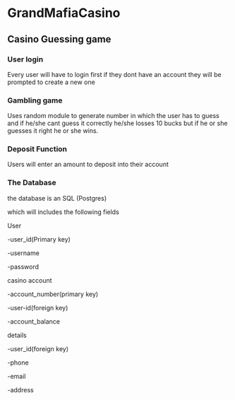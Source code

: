 # GrandMafiaCasino

## Casino Guessing game 

### User login

Every user will have to login first if they dont have an account they will be prompted to create a new one

### Gambling game

Uses random module to generate number in which the user has to guess and if he/she cant guess it correctly he/she losses 10 bucks 
but if he or she guesses it right he or she wins.

### Deposit Function

Users will enter an amount to deposit into their account

### The Database 

the database is an SQL (Postgres)

which will includes the following fields 

User

-user_id(Primary key)

-username

-password


casino account

-account_number(primary key)

-user-id(foreign key)

-account_balance

details 

-user_id(foreign key)

-phone 

-email

-address







